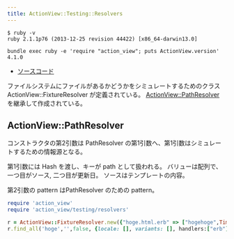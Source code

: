 ```yaml
---
title: ActionView::Testing::Resolvers
---
```


```
$ ruby -v
ruby 2.1.1p76 (2013-12-25 revision 44422) [x86_64-darwin13.0]
```

```
bundle exec ruby -e 'require "action_view"; puts ActionView.version'
4.1.0
```

* [ソースコード](https://github.com/rails/rails/blob/v4.1.0/actionview/lib/action_view/testing/resolvers.rb)

ファイルシステムにファイルがあるかどうかをシミュレートするためのクラス ActionView::FixtureResolver が定義されている。
[ActionView::PathResolver](action_view/template/resolver) を継承して作成されている。


ActionView::PathResolver
--------------------------------------------------------------------------------

コンストラクタの第2引数は PathResolver の第1引数へ、第1引数はシミュレートするための情報源となる。

第1引数には Hash を渡し、キーが path として扱われる。
バリューは配列で、一つ目がソース, 二つ目が更新日。
ソースはテンプレートの内容。

第2引数の pattern はPathResolver のための pattern。

```ruby
require 'action_view'
require 'action_view/testing/resolvers'

r = ActionView::FixtureResolver.new({"hoge.html.erb" => ["hogehoge",Time.now]}
r.find_all('hoge','',false, {locale: [], variants: [], handlers:["erb"], formats:["html"]})   # => [hoge.html.erb]
```
